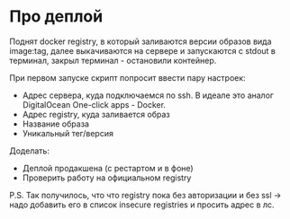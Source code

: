 # Про деплой
Поднят  docker registry, в который заливаются версии образов вида image:tag, далее выкачиваются на сервере и запускаются с stdout в терминал, закрыл терминал - остановили контейнер. 

При первом запуске скрипт попросит ввести пару настроек: 
- Адрес сервера, куда подключаемся по ssh. В идеале это аналог DigitalOcean One-click apps - Docker.
- Адрес registry, куда заливается образ
- Название образа
- Уникальный тег/версия

Доделать:
- Деплой продакшена (с рестартом и в фоне)
- Проверить работу на официальном registry

P.S. Так получилось, что что registry пока без авторизации и без ssl &rarr; надо добавить его в список insecure registries и просить адрес в лс.